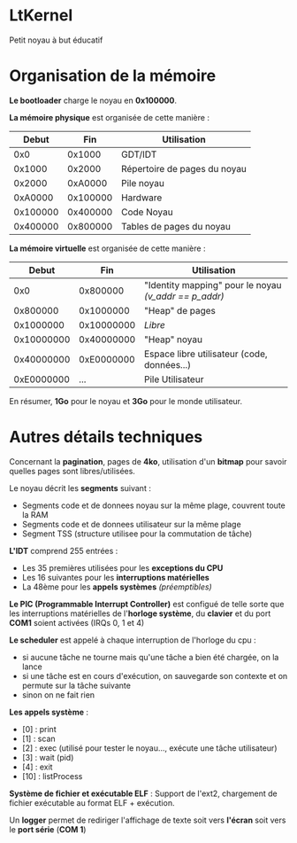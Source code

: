 # LtKernel
Petit noyau à but éducatif

# Organisation de la mémoire

**Le bootloader** charge le noyau en **0x100000**.

**La mémoire physique** est organisée de cette manière :

 | Debut | Fin | Utilisation |
 | --- | --- | --- |
 | 0x0 | 0x1000 | GDT/IDT |
 | 0x1000 | 0x2000 | Répertoire de pages du noyau |
 | 0x2000 | 0xA0000 | Pile noyau |
 | 0xA0000 | 0x100000 | Hardware |
 | 0x100000 | 0x400000 | Code Noyau |
 | 0x400000 | 0x800000 | Tables de pages du noyau |
 
**La mémoire virtuelle** est organisée de cette manière :

 | Debut | Fin | Utilisation |
 | --- | --- | --- |
 | 0x0 | 0x800000 | "Identity mapping" pour le noyau *(v_addr == p_addr)* |
 | 0x800000 | 0x1000000 | "Heap" de pages |
 | 0x1000000 | 0x10000000 | *Libre* |
 | 0x10000000 | 0x40000000 | "Heap" noyau |
 | 0x40000000 | 0xE0000000 | Espace libre utilisateur (code, données...) |
 | 0xE0000000 | ... | Pile Utilisateur |
 
En résumer, **1Go** pour le noyau et **3Go** pour le monde utilisateur.
 
# Autres détails techniques
 
Concernant la **pagination**, pages de **4ko**, utilisation d'un **bitmap** pour savoir quelles pages sont libres/utilisées.

Le noyau décrit les **segments** suivant :
 - Segments code et de donnees noyau sur la même plage, couvrent toute la RAM
 - Segments code et de donnees utilisateur sur la même plage
 - Segment TSS (structure utilisee pour la commutation de tâche)

**L'IDT** comprend 255 entrées :
 - Les 35 premières utilisées pour les **exceptions du CPU**
 - Les 16 suivantes pour les **interruptions matérielles**
 - La 48ème pour les **appels systèmes** *(préemptibles)*
 
**Le PIC (Programmable Interrupt Controller)** est configué de telle sorte que les interruptions matérielles de l'**horloge système**, du **clavier** et du port **COM1** soient activées (IRQs 0, 1 et 4)

**Le scheduler** est appelé à chaque interruption de l'horloge du cpu :
 - si aucune tâche ne tourne mais qu'une tâche a bien été chargée, on la lance
 - si une tâche est en cours d'exécution, on sauvegarde son contexte et on permute sur la tâche suivante
 - sinon on ne fait rien

**Les appels système** :
 - [0] : print
 - [1] : scan
 - [2] : exec (utilisé pour tester le noyau..., exécute une tâche utilisateur)
 - [3] : wait (pid)
 - [4] : exit
 - [10] : listProcess
 
 **Système de fichier et exécutable ELF** :
 Support de l'ext2, chargement de fichier exécutable au format ELF + exécution.
 
Un **logger** permet de rediriger l'affichage de texte soit vers **l'écran** soit vers le **port série** (**COM 1**)
